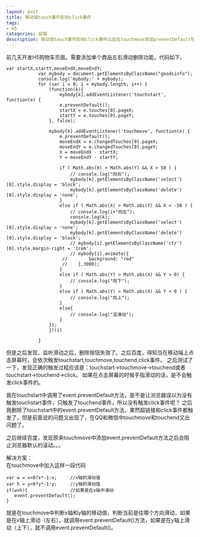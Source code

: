 ```yaml
---
layout: post
title: 移动端touch事件影响click事件
tags:
- H5
categories: 前端
description: 移动端touch事件影响click事件以及在touchmove添加preventDefault导致页面无法滚动的解决方法
---
```




<!-- more -->
前几天开发H5购物车页面。需要添加单个商品左右滑动删除功能，代码如下。
```
var startX,startY,moveEndX,moveEndY;
			var mybody = document.getElementsByClassName("goodsinfo");
			console.log('mybody:' + mybody);
			for (var i = 0; i < mybody.length; i++) {
				(function(k){
					mybody[k].addEventListener('touchstart', function(e) {
				    e.preventDefault();
				    startX = e.touches[0].pageX;
				    startY = e.touches[0].pageY;
				}, false);

				mybody[k].addEventListener('touchmove', function(e) {
				    e.preventDefault();
				    moveEndX = e.changedTouches[0].pageX;
				    moveEndY = e.changedTouches[0].pageY;
				    X = moveEndX - startX;
				    Y = moveEndY - startY;

				    if ( Math.abs(X) > Math.abs(Y) && X > 50 ) {
				        // console.log("向右");
				        mybody[k].getElementsByClassName('select')[0].style.display = 'block';
				        mybody[k].getElementsByClassName('delete')[0].style.display = 'none';
				    }
				    else if ( Math.abs(X) > Math.abs(Y) && X < -50 ) {
				        // console.log(i+"向左");
				        console.log(k);
				        mybody[k].getElementsByClassName('select')[0].style.display = 'none';
				        mybody[k].getElementsByClassName('delete')[0].style.display = 'block';
				        // mybody[i].getElementsByClassName('ctr')[0].style.margin-right = '1rem';
				        // mybody[i].animate({
			         //        background: "red"
			         //    },3000);
				    }
				    else if ( Math.abs(Y) > Math.abs(X) && Y > 0) {
				        // console.log("向下");
				    }
				    else if ( Math.abs(Y) > Math.abs(X) && Y < 0 ) {
				        // console.log("向上");
				    }
				    else{
				        // console.log("没滑动");
				    }
				});
				})(i)
				
			}
```
但是之后发现，监听滑动之后，删除按钮失效了。之后百度，得知当在移动端上点击屏幕时，会依次触发touchstart,touchmove,touchend,click事件。
之后测试了一下，发现正确的触发过程应该是：touchstart→touchmove→touchend或者touchstart→touchend→click。
如果在点击屏幕的时候手指滑动的话，是不会触发click事件的。<br/>

我在touchstart中调用了event.preventDefault方法，是不是让浏览器误以为没有触发touchstart事件，只触发了touchend事件，所以没有触发click事件呢？
之后我删除了touchstart中的event.preventDefault方法，果然超链接和click事件都触发了，但是前面说的问题又出现了，在QQ和微信中touchmove和touchend又出问题了。<br/>

之后继续百度，发现原来touchmove中添加event.preventDefault方法之后会阻止浏览器默认的滚动。。。<br/>

解决方案：<br/>
在touchmove中加入这样一段代码
```
var w = x<0?x*-1:x;     //x轴的滑动值
var h = y<0?y*-1:y;     //y轴的滑动值
if(w>h){                //如果是在x轴中滑动
   event.preventDefault();
}
```

就是在touchmove中判断x轴和y轴的移动值，判断当前是往哪个方向滑动，如果是在x轴上滑动（左右），就调用event.preventDefault()方法，如果是在y轴上滑动（上下），就不调用event.preventDefault()。



